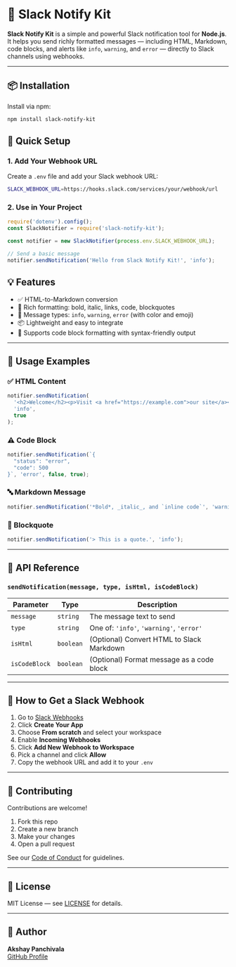 # 🚀 Slack Notify Kit

**Slack Notify Kit** is a simple and powerful Slack notification tool for **Node.js**.  
It helps you send richly formatted messages — including HTML, Markdown, code blocks, and alerts like `info`, `warning`, and `error` — directly to Slack channels using webhooks.

---

## 📦 Installation

Install via npm:

```bash
npm install slack-notify-kit
```


## 🔧 Quick Setup

### 1. Add Your Webhook URL

Create a `.env` file and add your Slack webhook URL:
```bash
SLACK_WEBHOOK_URL=https://hooks.slack.com/services/your/webhook/url
```
### 2. Use in Your Project

```js
require('dotenv').config();
const SlackNotifier = require('slack-notify-kit');

const notifier = new SlackNotifier(process.env.SLACK_WEBHOOK_URL);

// Send a basic message
notifier.sendNotification('Hello from Slack Notify Kit!', 'info');

```


## 💡 Features

- ✅ HTML-to-Markdown conversion
- 🎨 Rich formatting: bold, italic, links, code, blockquotes
- 🚦 Message types: `info`, `warning`, `error` (with color and emoji)
- 📦 Lightweight and easy to integrate
- 🧠 Supports code block formatting with syntax-friendly output

---

## 🧪 Usage Examples

### ✅ HTML Content
```js
notifier.sendNotification(
  '<h2>Welcome</h2><p>Visit <a href="https://example.com">our site</a></p>',
  'info',
  true
);
```

### ⚠️ Code Block
```js
notifier.sendNotification(`{
  "status": "error",
  "code": 500
}`, 'error', false, true);
```

### 🔤 Markdown Message
```js
notifier.sendNotification('*Bold*, _italic_, and `inline code`', 'warning');
```

### 💬 Blockquote
```js
notifier.sendNotification('> This is a quote.', 'info');
```

---

## 🧰 API Reference

### `sendNotification(message, type, isHtml, isCodeBlock)`

| Parameter     | Type      | Description                                |
|---------------|-----------|--------------------------------------------|
| `message`     | `string`  | The message text to send                   |
| `type`        | `string`  | One of: `'info'`, `'warning'`, `'error'`   |
| `isHtml`      | `boolean` | (Optional) Convert HTML to Slack Markdown  |
| `isCodeBlock` | `boolean` | (Optional) Format message as a code block  |

---

## 🔗 How to Get a Slack Webhook

1. Go to [Slack Webhooks](https://api.slack.com/messaging/webhooks)
2. Click **Create Your App**
3. Choose **From scratch** and select your workspace
4. Enable **Incoming Webhooks**
5. Click **Add New Webhook to Workspace**
6. Pick a channel and click **Allow**
7. Copy the webhook URL and add it to your `.env`

---

## 🤝 Contributing

Contributions are welcome!

1. Fork this repo
2. Create a new branch
3. Make your changes
4. Open a pull request

See our [Code of Conduct](CODE_OF_CONDUCT.md) for guidelines.

---

## 📜 License

MIT License — see [LICENSE](LICENSE) for details.

---

## 👤 Author

**Akshay Panchivala**  
[GitHub Profile](https://github.com/AkshayPanchivala/slack-notify-kit)
